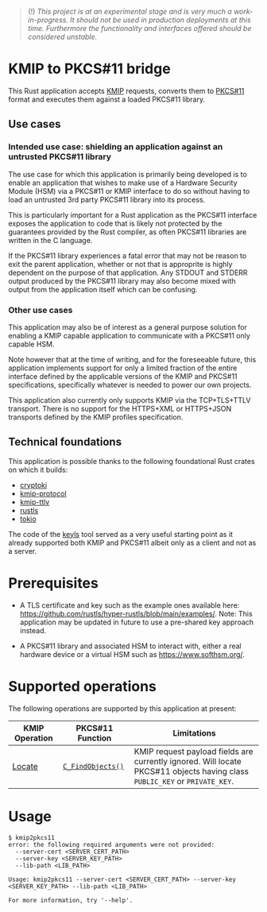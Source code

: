 > (!) _This project is at an experimental stage and is very much a work-in-progress. It should not be used in production deployments at this time. Furthermore the functionality and interfaces offered should be considered unstable._

# KMIP to PKCS#11 bridge

This Rust application accepts [KMIP](https://groups.oasis-open.org/communities/tc-community-home2?CommunityKey=39d0c648-0a66-4f46-b343-018dc7d3f19c) requests, converts them to [PKCS#11](https://groups.oasis-open.org/communities/tc-community-home2?CommunityKey=922ef643-1e10-4d65-a5ea-018dc7d3f0a4) format and executes them against a loaded PKCS#11 library.

## Use cases

### Intended use case: shielding an application against an untrusted PKCS#11 library

The use case for which this application is primarily being developed is to enable an application that wishes to make use of a Hardware Security Module (HSM) via a PKCS#11 or KMIP interface to do so without having to load an untrusted 3rd party PKCS#11 library into its process.

This is particularly important for a Rust application as the PKCS#11 interface exposes the application to code that is likely not protected by the guarantees provided by the Rust compiler, as often PKCS#11 libraries are written in the C language.

If the PKCS#11 library experiences a fatal error that may not be reason to exit the parent application, whether or not that is approprite is highly dependent on the purpose of that application. Any STDOUT and STDERR output produced by the PKCS#11 library may also become mixed with output from the application itself which can be confusing.

### Other use cases

This application may also be of interest as a general purpose solution for enabling a KMIP capable application to communicate with a PKCS#11 only capable HSM.

Note however that at the time of writing, and for the foreseeable future, this application implements support for only a limited fraction of the entire interface defined by the applicable versions of the KMIP and PKCS#11 specifications, specifically whatever is needed to power our own projects.

This application also currently only supports KMIP via the TCP+TLS+TTLV transport. There is no support for the HTTPS+XML or HTTPS+JSON transports defined by the KMIP profiles specification.

## Technical foundations

This application is possible thanks to the following foundational Rust crates on which it builds:

- [cryptoki](https://crates.io/crates/cryptoki)
- [kmip-protocol](https://crates.io/crates/kmip-protocol)
- [kmip-ttlv](https://crates.io/crates/kmip-ttlv)
- [rustls](https://crates.io/crates/rustls)
- [tokio](https://crates.io/crates/tokio)

The code of the [keyls](https://github.com/ximon18/keyls) tool served as a very useful starting point as it already supported both KMIP and PKCS#11 albeit only as a client and not as a server.

# Prerequisites

- A TLS certificate and key such as the example ones available here: https://github.com/rustls/hyper-rustls/blob/main/examples/. Note: This application may be updated in future to use a pre-shared key approach instead.

- A PKCS#11 library and associated HSM to interact with, either a real hardware device or a virtual HSM such as https://www.softhsm.org/.

# Supported operations

The following operations are supported by this application at present:

| KMIP Operation | PKCS#11 Function  | Limitations |
| -------------- | ----------------- | ----------- |
| [Locate](https://docs.oasis-open.org/kmip/spec/v1.0/os/kmip-spec-1.0-os.html#_Toc262581216)         | [`C_FindObjects()`](https://docs.oasis-open.org/pkcs11/pkcs11-base/v2.40/os/pkcs11-base-v2.40-os.html#_Toc323205460) | KMIP request payload fields are currently ignored. Will locate PKCS#11 objects having class `PUBLIC_KEY` or `PRIVATE_KEY`. |

# Usage

```
$ kmip2pkcs11
error: the following required arguments were not provided:
  --server-cert <SERVER_CERT_PATH>
  --server-key <SERVER_KEY_PATH>
  --lib-path <LIB_PATH>

Usage: kmip2pkcs11 --server-cert <SERVER_CERT_PATH> --server-key <SERVER_KEY_PATH> --lib-path <LIB_PATH>

For more information, try '--help'.
```